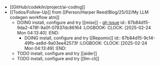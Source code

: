 - [[GitHub/codekiln/project/ai-coding]]
- [[Todos/Follow-Up]] from [[Person/Harper Reed/Blog/25/02/My LLM codegen workflow atm]]
	- DOING install, configure and try [[mise]] - [gh issue](https://github.com/users/codekiln/projects/3/views/1?pane=issue&itemId=98892630)
	  id:: 67b84d15-9da2-478f-9a0f-07837dc86164
	  :LOGBOOK:
	  CLOCK: [2025-02-24 Mon 04:13:40]
	  :END:
		- DOING install, configure and try [[Repomix]]
		  id:: 67b84d15-9c14-49fb-ae8d-9a03ee42573f
		  :LOGBOOK:
		  CLOCK: [2025-02-24 Mon 04:13:49]
		  :END:
	- TODO install, configure and try [[aider]]
	- TODO install, configure and try [[llm-cli]]